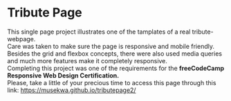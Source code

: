 # Tribute Page
This single page project illustrates one of the tamplates of a real tribute-webpage.<br>
Care was taken to make sure the page is responsive and mobile friendly.<br>
Besides the grid and flexbox concepts, there were also used media queries and much more features make it completely responsive. <br>
Completing this project was one of the requirements for the <strong>freeCodeCamp Responsive Web Design Certification.</strong><br>
Please, take a little of your precious time to access this page through this link: https://musekwa.github.io/tributepage2/
